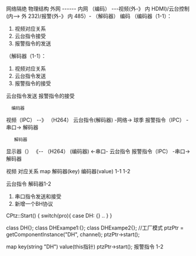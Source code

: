 网络隔绝
物理结构
外网  ------ 内网
（编码）  ---视频(外-》 内 HDMI)/云台控制(内--> 外 232)/报警(外-》 内 485）-  （解码器）
编码
（编码器（1-1）：
1. 视频对应关系
2. 云台指令接受
3. 报警指令的发送

（解码器（1-1）：
1. 视频对应关系
2. 云台指令发送
3. 报警指令的接受



云台指令发送
报警指令的接受

      编码器
 视频（IPC）  --》 （H264）
 云台指令(解码器)  -网络-> 球季
 报警指令（IPC） -串口-> 解码器

       解码器
 显示器（）  《-- （H264）
 (编码器)  <-串口- 云台指令
 报警指令（IPC） -串口-> 解码器

 视频
 对应关系
map  解码器(key)  编码器(value)
     1-1           1-2

云台指令
解码器1-2
1. 串口指令发送和接受
2. 新增一个BH协议

CPtz::Start()
{
    switch(pro){
        case DH:
        {}
        ..
    }
}

class DH{};
class DHExampe1:{};
class DHExampe2{};
//工厂模式
ptzPtr = getComponentInstance("DH", channel);
ptzPtr->start();

map
key(string "DH") value(this指针)
ptzPtr->start();
报警指令
1-2
